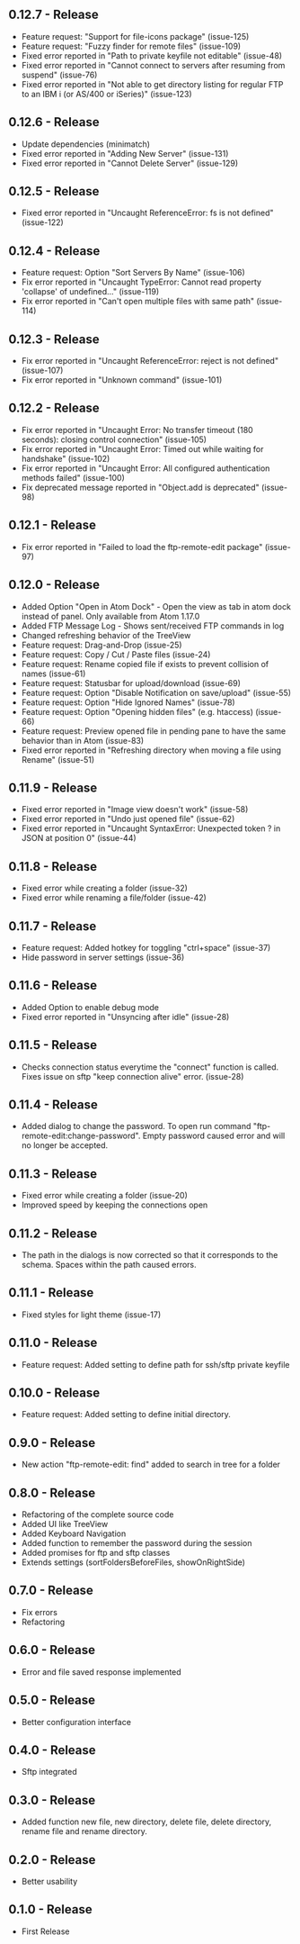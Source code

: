 ## 0.12.7 - Release
- Feature request: "Support for file-icons package" (issue-125)
- Feature request: "Fuzzy finder for remote files" (issue-109)
- Fixed error reported in "Path to private keyfile not editable" (issue-48)
- Fixed error reported in "Cannot connect to servers after resuming from suspend" (issue-76)
- Fixed error reported in "Not able to get directory listing for regular FTP to an IBM i (or AS/400 or iSeries)" (issue-123)

## 0.12.6 - Release
- Update dependencies (minimatch)
- Fixed error reported in "Adding New Server" (issue-131)
- Fixed error reported in "Cannot Delete Server" (issue-129)

## 0.12.5 - Release
- Fixed error reported in "Uncaught ReferenceError: fs is not defined" (issue-122)

## 0.12.4 - Release
- Feature request: Option "Sort Servers By Name" (issue-106)
- Fix error reported in "Uncaught TypeError: Cannot read property 'collapse' of undefined..." (issue-119)
- Fix error reported in "Can't open multiple files with same path" (issue-114)

## 0.12.3 - Release
- Fix error reported in "Uncaught ReferenceError: reject is not defined" (issue-107)
- Fix error reported in "Unknown command" (issue-101)

## 0.12.2 - Release
- Fix error reported in "Uncaught Error: No transfer timeout (180 seconds): closing control connection" (issue-105)
- Fix error reported in "Uncaught Error: Timed out while waiting for handshake" (issue-102)
- Fix error reported in "Uncaught Error: All configured authentication methods failed" (issue-100)
- Fix deprecated message reported in "Object.add is deprecated" (issue-98)

## 0.12.1 - Release
- Fix error reported in "Failed to load the ftp-remote-edit package" (issue-97)

## 0.12.0 - Release
- Added Option "Open in Atom Dock" - Open the view as tab in atom dock instead of panel. Only available from Atom 1.17.0
- Added FTP Message Log - Shows sent/received FTP commands in log
- Changed refreshing behavior of the TreeView
- Feature request: Drag-and-Drop (issue-25)
- Feature request: Copy / Cut / Paste files (issue-24)
- Feature request: Rename copied file if exists to prevent collision of names (issue-61)
- Feature request: Statusbar for upload/download (issue-69)
- Feature request: Option "Disable Notification on save/upload" (issue-55)
- Feature request: Option "Hide Ignored Names" (issue-78)
- Feature request: Option "Opening hidden files" (e.g. htaccess) (issue-66)
- Feature request: Preview opened file in pending pane to have the same behavior than in Atom (issue-83)
- Fixed error reported in "Refreshing directory when moving a file using Rename" (issue-51)

## 0.11.9 - Release
- Fixed error reported in "Image view doesn't work" (issue-58)
- Fixed error reported in "Undo just opened file" (issue-62)
- Fixed error reported in "Uncaught SyntaxError: Unexpected token ? in JSON at position 0" (issue-44)

## 0.11.8 - Release
- Fixed error while creating a folder (issue-32)
- Fixed error while renaming a file/folder (issue-42)

## 0.11.7 - Release
- Feature request: Added hotkey for toggling "ctrl+space" (issue-37)
- Hide password in server settings (issue-36)

## 0.11.6 - Release
- Added Option to enable debug mode
- Fixed error reported in "Unsyncing after idle" (issue-28)

## 0.11.5 - Release
- Checks connection status everytime the "connect" function is called. Fixes issue on sftp "keep connection alive" error. (issue-28)

## 0.11.4 - Release
- Added dialog to change the password. To open run command "ftp-remote-edit:change-password". Empty password caused error and will no longer be accepted.

## 0.11.3 - Release
- Fixed error while creating a folder (issue-20)
- Improved speed by keeping the connections open

## 0.11.2 - Release
- The path in the dialogs is now corrected so that it corresponds to the schema. Spaces within the path caused errors.

## 0.11.1 - Release
- Fixed styles for light theme (issue-17)

## 0.11.0 - Release
- Feature request: Added setting to define path for ssh/sftp private keyfile

## 0.10.0 - Release
- Feature request: Added setting to define initial directory.

## 0.9.0 - Release
- New action "ftp-remote-edit: find" added to search in tree for a folder

## 0.8.0 - Release
- Refactoring of the complete source code
- Added UI like TreeView
- Added Keyboard Navigation
- Added function to remember the password during the session
- Added promises for ftp and sftp classes
- Extends settings (sortFoldersBeforeFiles, showOnRightSide)

## 0.7.0 - Release
- Fix errors
- Refactoring

## 0.6.0 - Release
- Error and file saved response implemented

## 0.5.0 - Release
- Better configuration interface

## 0.4.0 - Release
- Sftp integrated

## 0.3.0 - Release
- Added function new file, new directory, delete file, delete directory, rename file and rename directory.

## 0.2.0 - Release
- Better usability

## 0.1.0 - Release
- First Release
